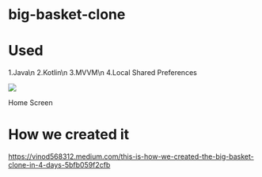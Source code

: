 # big-basket-clone

# Used
1.Java\n
2.Kotlin\n
3.MVVM\n
4.Local Shared Preferences

![](https://raw.githubusercontent.com/vinu5683/vinodkumar/master/assets/img/portfolio/bigbasket/bb-home.png)

Home Screen


# How we created it
https://vinod568312.medium.com/this-is-how-we-created-the-big-basket-clone-in-4-days-5bfb059f2cfb
